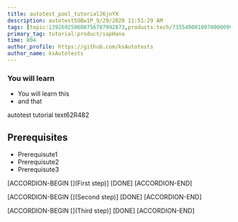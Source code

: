 ```yaml
---
title: autotest_pool_tutorialJ6jnYX
description: autotest5OBw1P_9/29/2020 11:51:29 AM
tags: [topic:139269250608756787992873,products:tech/73554900100700000996,tutorial:experience/advanced]
primary_tag: tutorial:product/sapHana
time: 804
author_profile: https://github.com/ksAutotests
author_name: ksAutotests
---
```

### You will learn
- You will learn this
- and that

autotest tutorial text62R482

## Prerequisites
- Prerequisute1
- Prerequisute2
- Prerequisute3

[ACCORDION-BEGIN [](First step)]
[DONE]
[ACCORDION-END]

[ACCORDION-BEGIN [](Second step)]
[DONE]
[ACCORDION-END]

[ACCORDION-BEGIN [](Third step)]
[DONE]
[ACCORDION-END]

